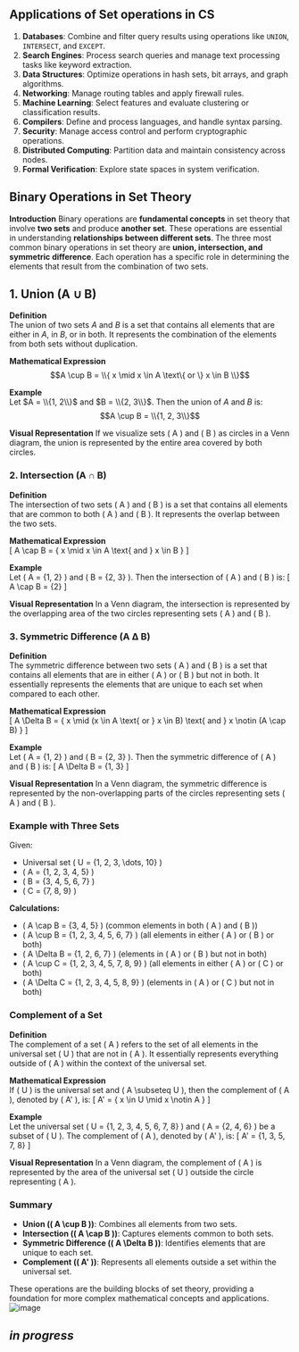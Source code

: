 ## Applications of Set operations in CS

1. **Databases**: Combine and filter query results using operations like `UNION`, `INTERSECT`, and `EXCEPT`.
2. **Search Engines**: Process search queries and manage text processing tasks like keyword extraction.
3. **Data Structures**: Optimize operations in hash sets, bit arrays, and graph algorithms.
4. **Networking**: Manage routing tables and apply firewall rules.
5. **Machine Learning**: Select features and evaluate clustering or classification results.
6. **Compilers**: Define and process languages, and handle syntax parsing.
7. **Security**: Manage access control and perform cryptographic operations.
8. **Distributed Computing**: Partition data and maintain consistency across nodes.
9. **Formal Verification**: Explore state spaces in system verification. 

## Binary Operations in Set Theory

**Introduction**
Binary operations are **fundamental concepts** in set theory that involve **two sets** and produce **another set**. These operations are essential in understanding **relationships between different sets**. The three most common binary operations in set theory are **union, intersection, and symmetric difference**. Each operation has a specific role in determining the elements that result from the combination of two sets.

## 1. Union (A ∪ B)

**Definition**  
The union of two sets $A$ and $B$ is a set that contains all elements that are either in $A$, in $B$, or in both. It represents the combination of the elements from both sets without duplication.

**Mathematical Expression**  
$$A \cup B = \\{ x \mid x \in A \text\{ or \} x \in B \\}$$

**Example**  
Let $A = \\{1, 2\\}$ and $B = \\{2, 3\\}$. Then the union of $A$ and $B$ is:
$$A \cup B = \\{1, 2, 3\\}$$

**Visual Representation**
If we visualize sets \( A \) and \( B \) as circles in a Venn diagram, the union is represented by the entire area covered by both circles.

### 2. Intersection (A ∩ B)

**Definition**  
The intersection of two sets \( A \) and \( B \) is a set that contains all elements that are common to both \( A \) and \( B \). It represents the overlap between the two sets.

**Mathematical Expression**  
\[ A \cap B = \{ x \mid x \in A \text{ and } x \in B \} \]

**Example**  
Let \( A = \{1, 2\} \) and \( B = \{2, 3\} \). Then the intersection of \( A \) and \( B \) is:
\[ A \cap B = \{2\} \]

**Visual Representation**
In a Venn diagram, the intersection is represented by the overlapping area of the two circles representing sets \( A \) and \( B \).

### 3. Symmetric Difference (A Δ B)

**Definition**  
The symmetric difference between two sets \( A \) and \( B \) is a set that contains all elements that are in either \( A \) or \( B \) but not in both. It essentially represents the elements that are unique to each set when compared to each other.

**Mathematical Expression**  
\[ A \Delta B = \{ x \mid (x \in A \text{ or } x \in B) \text{ and } x \notin (A \cap B) \} \]

**Example**  
Let \( A = \{1, 2\} \) and \( B = \{2, 3\} \). Then the symmetric difference of \( A \) and \( B \) is:
\[ A \Delta B = \{1, 3\} \]

**Visual Representation**
In a Venn diagram, the symmetric difference is represented by the non-overlapping parts of the circles representing sets \( A \) and \( B \).

### Example with Three Sets

Given:
- Universal set \( U = \{1, 2, 3, \dots, 10\} \)
- \( A = \{1, 2, 3, 4, 5\} \)
- \( B = \{3, 4, 5, 6, 7\} \)
- \( C = \{7, 8, 9\} \)

**Calculations:**
- \( A \cap B = \{3, 4, 5\} \) (common elements in both \( A \) and \( B \))
- \( A \cup B = \{1, 2, 3, 4, 5, 6, 7\} \) (all elements in either \( A \) or \( B \) or both)
- \( A \Delta B = \{1, 2, 6, 7\} \) (elements in \( A \) or \( B \) but not in both)
- \( A \cup C = \{1, 2, 3, 4, 5, 7, 8, 9\} \) (all elements in either \( A \) or \( C \) or both)
- \( A \Delta C = \{1, 2, 3, 4, 5, 8, 9\} \) (elements in \( A \) or \( C \) but not in both)

### Complement of a Set

**Definition**  
The complement of a set \( A \) refers to the set of all elements in the universal set \( U \) that are not in \( A \). It essentially represents everything outside of \( A \) within the context of the universal set.

**Mathematical Expression**  
If \( U \) is the universal set and \( A \subseteq U \), then the complement of \( A \), denoted by \( A' \), is:
\[ A' = \{ x \in U \mid x \notin A \} \]

**Example**  
Let the universal set \( U = \{1, 2, 3, 4, 5, 6, 7, 8\} \) and \( A = \{2, 4, 6\} \) be a subset of \( U \). The complement of \( A \), denoted by \( A' \), is:
\[ A' = \{1, 3, 5, 7, 8\} \]

**Visual Representation**
In a Venn diagram, the complement of \( A \) is represented by the area of the universal set \( U \) outside the circle representing \( A \).

### Summary

- **Union (\( A \cup B \))**: Combines all elements from two sets.
- **Intersection (\( A \cap B \))**: Captures elements common to both sets.
- **Symmetric Difference (\( A \Delta B \))**: Identifies elements that are unique to each set.
- **Complement (\( A' \))**: Represents all elements outside a set within the universal set.

These operations are the building blocks of set theory, providing a foundation for more complex mathematical concepts and applications.
![image](https://lh3.googleusercontent.com/d/1jj8i8Am41OK5pOpWjOJSLHw6s3pAneF8)

***in progress***
---


